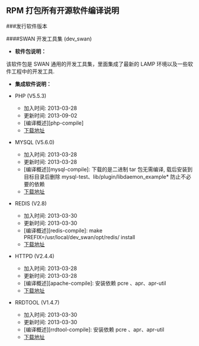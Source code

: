 RPM 打包所有开源软件编译说明
-----------------------------

###发行软件版本

####SWAN 开发工具集 (dev_swan)

* **软件包说明：**


该软件包是 SWAN 通用的开发工具集，里面集成了最新的 LAMP 环境以及一些软件工程中的开发工具.

* **集成软件说明：**


- PHP (V5.5.3)
  - 加入时间: 2013-03-28
  - 更新时间: 2013-09-02
  - [编译概述][php-compile]
  - [下载地址][php-download]


- MYSQL (V5.6.0)
  - 加入时间: 2013-03-28
  - 更新时间: 2013-03-28
  - [编译概述][mysql-compile]: 下载的是二进制 tar 包无需编译, 载后安装到目标目录后删除 mysql-test、lib/plugin/libdaemon_example* 防止不必要的依赖
  - [下载地址][mysql-download]


- REDIS (V2.8)
  - 加入时间: 2013-03-30
  - 更新时间: 2013-03-30
  - [编译概述][redis-compile]: make PREFIX=/usr/local/dev_swan/opt/redis/ install
  - [下载地址][redis-download]


- HTTPD (V2.4.4)
  - 加入时间: 2013-03-28
  - 更新时间: 2013-03-28
  - [编译概述][apache-compile]: 安装依赖 pcre 、apr、apr-util
  - [下载地址][apache-download]


- RRDTOOL (V1.4.7)
  - 加入时间: 2013-03-30
  - 更新时间: 2013-03-30
  - [编译概述][rrdtool-compile]: 安装依赖 pcre 、apr、apr-util
  - [下载地址][rrdtool-download]


[php-download]: http://cn2.php.net/distributions/php-5.4.13.tar.gz
[apache-download]: http://124.254.47.35/download/38073556/53207897/7/gz/50/165/1361840964402_677/httpd-2.4.4.tar.gz
[mysql-download]: http://www.mysql.com/
[redis-download]: http://redis.googlecode.com/files/redis-2.6.12.tar.gz
[rrdtool-download]: http://218.249.165.47/download/31535906/39751470/5/gz/14/20/1351756608782_532/rrdtool-1.4.7.tar.gz
